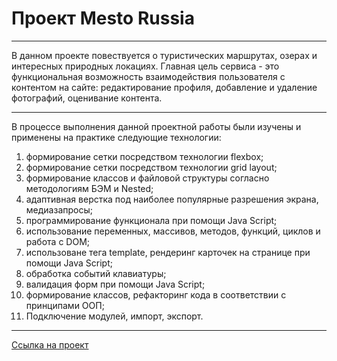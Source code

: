 # Проект Mesto Russia

----
В данном проекте повествуется о туристических маршрутах, озерах и интересных природных локациях. Главная цель сервиса - это функциональная возможность взаимодействия пользователя с контентом на сайте: редактирование профиля, добавление и удаление фотографий, оценивание контента.

----
В процессе выполнения данной проектной работы были изучены и применены на практике следующие технологии:

1. формирование сетки посредством технологии flexbox;
2. формирование сетки посредством технологии grid layout;
3. формирование классов и файловой структуры согласно методологиям БЭМ и Nested;
4. адаптивная верстка под наиболее популярные разрешения экрана, медиазапросы;
5. программирование функционала при помощи Java Script;
6. использование переменных, массивов, методов, функций, циклов и работа с DOM;
7. использоване тега template, рендеринг карточек на странице при помощи Java Script;
8. обработка событий клавиатуры;
9. валидация форм при помощи Java Script;
10. формирование классов, рефакторинг кода в соответствии с принципами ООП;
11. Подключение модулей, импорт, экспорт.

----
[Ссылка на проект](https://alex-andreev-webme.github.io/mesto/ "Mesto Russia")